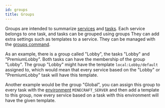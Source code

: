 ```yaml
---
id: groups
title: Groups
---
```


Groups are intended to summarize [services](services.md) and [tasks](tasks.md). Each service belongs to one task, and tasks can be grouped using groups
They can add extra settings such as templates to a service. They can be managed with the [groups command](../commands/groups.md).

As an example, there is a group called "Lobby", the tasks "Lobby" and "PremiumLobby".
Both tasks can have the membership of the group "Lobby". The group "Lobby" might have the template `local:Lobby/default` assigned to,
which would mean that every service based on the "Lobby" or "PremiumLobby" task will have this template.

Another example would be the group "Global",
you can assign this group to every task with the [environment](tasks.md#environment) `MINECRAFT_SERVER` and then add a template to this group,
now every service based on a task with this environment will have the given template.

